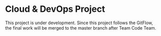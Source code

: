 # Cloud & DevOps Project
This project is under development. Since this project follows the GitFlow, the final work will be merged to the master branch after Team Code Team.
